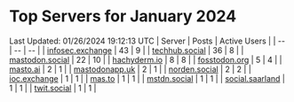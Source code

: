 # Top Servers for January 2024
Last Updated: 01/26/2024 19:12:13 UTC
| Server | Posts | Active Users |
| -- | -- | -- |
| [infosec.exchange](https://infosec.exchange/tags/PowerShell) | 43 | 9 |
| [techhub.social](https://techhub.social/tags/PowerShell) | 36 | 8 |
| [mastodon.social](https://mastodon.social/tags/PowerShell) | 22 | 10 |
| [hachyderm.io](https://hachyderm.io/tags/PowerShell) | 8 | 8 |
| [fosstodon.org](https://fosstodon.org/tags/PowerShell) | 5 | 4 |
| [masto.ai](https://masto.ai/tags/PowerShell) | 2 | 1 |
| [mastodonapp.uk](https://mastodonapp.uk/tags/PowerShell) | 2 | 1 |
| [norden.social](https://norden.social/tags/PowerShell) | 2 | 2 |
| [ioc.exchange](https://ioc.exchange/tags/PowerShell) | 1 | 1 |
| [mas.to](https://mas.to/tags/PowerShell) | 1 | 1 |
| [mstdn.social](https://mstdn.social/tags/PowerShell) | 1 | 1 |
| [social.saarland](https://social.saarland/tags/PowerShell) | 1 | 1 |
| [twit.social](https://twit.social/tags/PowerShell) | 1 | 1 |
